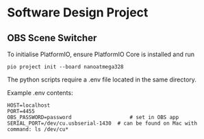 # Software Design Project

## OBS Scene Switcher

To initialise PlatformIO, ensure PlatformIO Core is installed and run

```console
pio project init --board nanoatmega328
```

The python scripts require a .env file located in the same directory.

Example .env contents:

```console
HOST=localhost
PORT=4455
OBS_PASSWORD=password                   # set in OBS app
SERIAL_PORT=/dev/cu.usbserial-1430  # can be found on Mac with command: ls /dev/cu*
```
